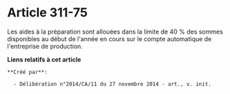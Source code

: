 # Article 311-75

Les aides à la préparation sont allouées dans la limite de 40 % des sommes disponibles au début de l'année en cours sur le
compte automatique de l'entreprise de production.

**Liens relatifs à cet article**

	**Créé par**:

	  - Délibération n°2014/CA/11 du 27 novembre 2014 - art., v. init.
